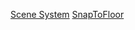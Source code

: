 [Scene System](https://nk-studio.github.io/Packages/com.unity.scene-system@1.0/index.html)
[SnapToFloor](https://nk-studio.github.io/Packages/com.nkstudio.snap-to-floor@2.5.3/index.html)

